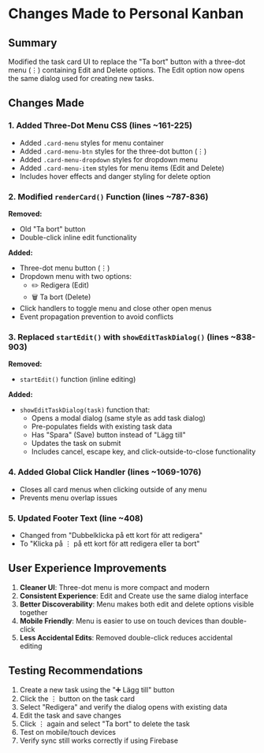 # Changes Made to Personal Kanban

## Summary
Modified the task card UI to replace the "Ta bort" button with a three-dot menu (⋮) containing Edit and Delete options. The Edit option now opens the same dialog used for creating new tasks.

## Changes Made

### 1. Added Three-Dot Menu CSS (lines ~161-225)
- Added `.card-menu` styles for menu container
- Added `.card-menu-btn` styles for the three-dot button (⋮)
- Added `.card-menu-dropdown` styles for dropdown menu
- Added `.card-menu-item` styles for menu items (Edit and Delete)
- Includes hover effects and danger styling for delete option

### 2. Modified `renderCard()` Function (lines ~787-836)
**Removed:**
- Old "Ta bort" button
- Double-click inline edit functionality

**Added:**
- Three-dot menu button (⋮)
- Dropdown menu with two options:
  - ✏️ Redigera (Edit)
  - 🗑️ Ta bort (Delete)
- Click handlers to toggle menu and close other open menus
- Event propagation prevention to avoid conflicts

### 3. Replaced `startEdit()` with `showEditTaskDialog()` (lines ~838-903)
**Removed:**
- `startEdit()` function (inline editing)

**Added:**
- `showEditTaskDialog(task)` function that:
  - Opens a modal dialog (same style as add task dialog)
  - Pre-populates fields with existing task data
  - Has "Spara" (Save) button instead of "Lägg till"
  - Updates the task on submit
  - Includes cancel, escape key, and click-outside-to-close functionality

### 4. Added Global Click Handler (lines ~1069-1076)
- Closes all card menus when clicking outside of any menu
- Prevents menu overlap issues

### 5. Updated Footer Text (line ~408)
- Changed from "Dubbelklicka på ett kort för att redigera"
- To "Klicka på ⋮ på ett kort för att redigera eller ta bort"

## User Experience Improvements

1. **Cleaner UI**: Three-dot menu is more compact and modern
2. **Consistent Experience**: Edit and Create use the same dialog interface
3. **Better Discoverability**: Menu makes both edit and delete options visible together
4. **Mobile Friendly**: Menu is easier to use on touch devices than double-click
5. **Less Accidental Edits**: Removed double-click reduces accidental editing

## Testing Recommendations

1. Create a new task using the "➕ Lägg till" button
2. Click the ⋮ button on the task card
3. Select "Redigera" and verify the dialog opens with existing data
4. Edit the task and save changes
5. Click ⋮ again and select "Ta bort" to delete the task
6. Test on mobile/touch devices
7. Verify sync still works correctly if using Firebase
